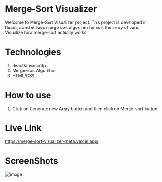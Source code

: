 # Merge-Sort Visualizer

Welcome to Merge-Sort Visualizer project. This project is developed in React.js and utilizes merge sort algorithm for sort the array of bars.
Visualize how merge-sort actually works

# Technologies

1. React/Javascritp
2. Merge-sort Algorithm
3. HTML/CSS

# How to use

1. Click on Generate new Array button and then click on Merge-sort button

# Live Link

https://merge-sort-visualizer-theta.vercel.app/

# ScreenShots

![image](https://github.com/OmkarDedge/merge-sort-visualizer/assets/123588944/df853e02-ec98-44f3-9bd8-f278621507ac)
